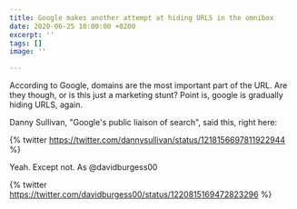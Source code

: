 ```yaml
---
title: Google makes another attempt at hiding URLS in the omnibox
date: 2020-06-25 10:00:00 +0200
excerpt: ''
tags: []
image: ''

---
```

According to Google, domains are the most important part of the URL. Are they though, or is this just a marketing stunt? Point is, google is gradually hiding URLS, again.

<!--more-->

Danny Sullivan, "Google's public liaison of search", said this, right here:

{% twitter https://twitter.com/dannysullivan/status/1218156697811922944 %}

Yeah. Except not. As @davidburgess00

{% twitter https://twitter.com/davidburgess00/status/1220815169472823296 %}